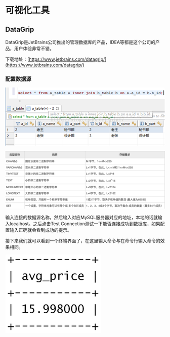 # 可视化工具

## DataGrip

DataGrip是JetBrains公司推出的管理数据库的产品，IDEA等都是这个公司的产品，用户体验非常不错。

下载地址：[https://www.jetbrains.com/datagrip/](https://www.jetbrains.com/datagrip/)

### 配置数据源

![](.gitbook/assets/image%20%2879%29.png)

![](.gitbook/assets/image%20%2834%29.png)

输入连接的数据源名称，然后输入对应MySQL服务器对应的地址，本地的话就输入localhost。之后点击Test Connection测试一下能否连接成功到数据库，如果配置输入正确就会看到成功的提示。

接下来我们就可以看到一个终端界面了，在这里输入命令与在命令行输入命令的效果相同。

![](.gitbook/assets/image%20%2878%29.png)

